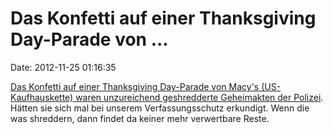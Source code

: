 Das Konfetti auf einer Thanksgiving Day-Parade von \...
=======================================================

Date: 2012-11-25 01:16:35

[Das Konfetti auf einer Thanksgiving Day-Parade von Macy\'s
(US-Kaufhauskette) waren unzureichend geshredderte Geheimakten der
Polizei](http://www.wpix.com/news/wpix-confidential-confetti-at-thanksgiving-parade,0,4718007.story).
Hätten sie sich mal bei unserem Verfassungsschutz erkundigt. Wenn die
was shreddern, dann findet da keiner mehr verwertbare Reste.

